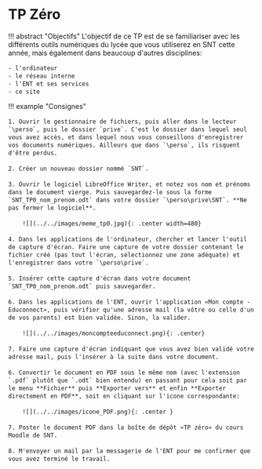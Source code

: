 # TP Zéro

!!! abstract "Objectifs"
    L'objectif de ce TP est de se familiariser avec les différents outils numériques du lycée que vous utiliserez en SNT cette année, mais également dans beaucoup d'autres disciplines:

    - l'ordinateur
    - le réseau interne
    - l'ENT et ses services
    - ce site

!!! example "Consignes"

    1. Ouvrir le gestionnaire de fichiers, puis aller dans le lecteur `\perso`, puis le dossier `prive`. C'est le dossier dans lequel seul vous avez accès, et dans lequel nous vous conseillons d'enregistrer vos documents numériques. Ailleurs que dans `\perso`, ils risquent d'être perdus.

    2. Créer un nouveau dossier nommé `SNT`.

    3. Ouvrir le logiciel LibreOffice Writer, et notez vos nom et prénoms dans le document vierge. Puis sauvegardez-le sous la forme `SNT_TP0_nom_prenom.odt` dans votre dossier `\perso\prive\SNT`. **Ne pas fermer le logiciel**.

        ![](../../images/meme_tp0.jpg){: .center width=480} 

    4. Dans les applications de l'ordinateur, chercher et lancer l'outil de capture d'écran. Faire une capture de votre dossier contenant le fichier créé (pas tout l'écran, sélectionnez une zone adéquate) et l'enregistrer dans votre `\perso\prive`.

    5. Insérer cette capture d'écran dans votre document `SNT_TP0_nom_prenom.odt` puis sauvegarder.

    6. Dans les applications de l'ENT, ouvrir l'application «Mon compte - Educonnect», puis vérifier qu'une adresse mail (la vôtre ou celle d'un de vos parents) est bien validée. Sinon, la valider.

        ![](../../images/moncompteeduconnect.png){: .center} 
    
    7. Faire une capture d'écran indiquant que vous avez bien validé votre adresse mail, puis l'insérer à la suite dans votre document.

    6. Convertir le document en PDF sous le même nom (avec l'extension `.pdf` plutôt que `.odt` bien entendu) en passant pour cela soit par le menu **Fichier** puis **Exporter vers** et enfin **Exporter directement en PDF**, soit en cliquant sur l'icone correspondante:

        ![](../../images/icone_PDF.png){: .center } 

    7. Poster le document PDF dans la boîte de dépôt «TP zéro» du cours Moodle de SNT.

    8. M'envoyer un mail par la messagerie de l'ENT pour me confirmer que vous avez terminé le travail.